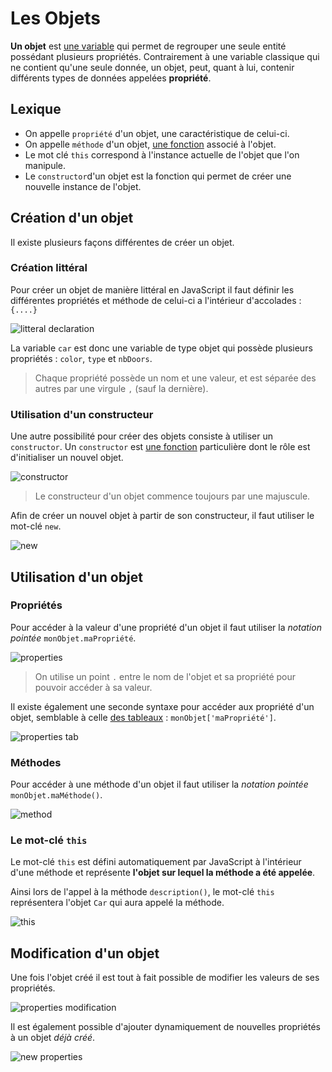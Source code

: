 # Les Objets

**Un objet** est [une variable](https://github.com/TresorDeKelloggS/Lille_JavaScript_Wiki/blob/master/md/variables/Les_Variables.md) qui permet de regrouper une seule entité possédant plusieurs propriétés. Contrairement à une variable classique qui ne contient qu'une seule donnée, un objet, peut, quant à lui, contenir différents types de données appelées **propriété**.

## Lexique

* On appelle `propriété` d'un objet, une caractéristique de celui-ci.
* On appelle `méthode` d'un objet, [une fonction]() associé à l'objet.
* Le mot clé `this` correspond à l'instance actuelle de l'objet que l'on manipule.
* Le `constructor`d'un objet est la fonction qui permet de créer une nouvelle instance de l'objet.

## Création d'un objet

Il existe plusieurs façons différentes de créer un objet.

### Création littéral

Pour créer un objet de manière littéral en JavaScript il faut définir les différentes propriétés et méthode de celui-ci a l'intérieur d'accolades : `{....}`

![litteral declaration](https://raw.githubusercontent.com/TresorDeKelloggS/Lille_JavaScript_Wiki/master/ressources/objects/litteral.png)

La variable `car` est donc une variable de type objet qui possède plusieurs propriétés : `color`, `type` et `nbDoors`.
>Chaque propriété possède un nom et une valeur, et est séparée des autres par une virgule `,` (sauf la dernière).

### Utilisation d'un constructeur

Une autre possibilité pour créer des objets consiste à utiliser un `constructor`. Un `constructor` est [une fonction]() particulière dont le rôle est d'initialiser un nouvel objet.

![constructor](https://raw.githubusercontent.com/TresorDeKelloggS/Lille_JavaScript_Wiki/master/ressources/objects/constructor.png)

>﻿﻿Le constructeur d'un objet commence toujours par une majuscule.

Afin de créer un nouvel objet à partir de son constructeur, il faut utiliser le mot-clé `new‌`.

![new](https://raw.githubusercontent.com/TresorDeKelloggS/Lille_JavaScript_Wiki/master/ressources/objects/new.png)

## Utilisation d'un objet

### Propriétés

Pour accéder à la valeur d'une propriété d'un objet il faut utiliser la *notation pointée* `monObjet.maPropriété`.

![properties](https://raw.githubusercontent.com/TresorDeKelloggS/Lille_JavaScript_Wiki/master/ressources/objects/properties.png)

>On utilise un point `.` entre le nom de l'objet et sa propriété pour pouvoir accéder à sa valeur.

Il existe également une seconde syntaxe pour accéder aux propriété d'un objet, semblable à celle [des tableaux]() : `monObjet['maPropriété']`.

![properties tab](https://raw.githubusercontent.com/TresorDeKelloggS/Lille_JavaScript_Wiki/master/ressources/objects/properties_tab.png)

### Méthodes 

Pour accéder à une méthode d'un objet il faut utiliser la *notation pointée* `monObjet.maMéthode()`.

![method](https://raw.githubusercontent.com/TresorDeKelloggS/Lille_JavaScript_Wiki/master/ressources/objects/method.png)

### Le mot-clé `this`

Le mot-clé `this` est défini automatiquement par JavaScript à l'intérieur d'une méthode et représente **l'objet sur lequel la méthode a été appelée**.

Ainsi lors de l'appel à la méthode `description()`, le mot-clé `this` représentera l'objet `Car` qui aura appelé la méthode.

![this](https://raw.githubusercontent.com/TresorDeKelloggS/Lille_JavaScript_Wiki/master/ressources/objects/this.png)

## Modification d'un objet

Une fois l'objet créé il est tout à fait possible de modifier les valeurs de ses propriétés.

![properties modification](https://raw.githubusercontent.com/TresorDeKelloggS/Lille_JavaScript_Wiki/master/ressources/objects/properties_modif.png)

Il est également possible d'ajouter dynamiquement de nouvelles propriétés à un objet *déjà créé*.

![new properties](https://raw.githubusercontent.com/TresorDeKelloggS/Lille_JavaScript_Wiki/master/ressources/objects/new_properties.png)
